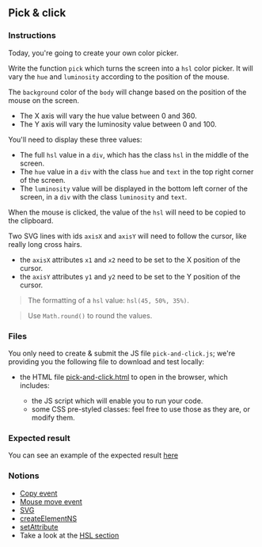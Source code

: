 ## Pick & click

### Instructions

Today, you're going to create your own color picker.

Write the function `pick` which turns the screen into a `hsl` color picker. It will vary the `hue` and `luminosity` according to the position of the mouse.

The `background` color of the `body` will change based on the position of the mouse on the screen.
  - The X axis will vary the hue value between 0 and 360.
  - The Y axis will vary the luminosity value between 0 and 100.

You'll need to display these three values:
- The full `hsl` value in a `div`, which has the class `hsl` in the middle of the screen.
- The `hue` value in a `div` with the class `hue` and `text` in the top right corner of the screen.
- The `luminosity` value will be displayed in the bottom left corner of the screen, in a `div` with the class `luminosity` and `text`.

When the mouse is clicked, the value of the `hsl` will need to be copied to the clipboard.

Two SVG lines with ids `axisX` and `axisY` will need to follow the cursor, like really long cross hairs.
  - the `axisX` attributes `x1` and `x2` need to be set to the X position of the cursor.
  - the `axisY` attributes `y1` and `y2` need to be set to the Y position of the cursor.

> The formatting of a `hsl` value: `hsl(45, 50%, 35%)`.

> Use `Math.round()` to round the values.

### Files

You only need to create & submit the JS file `pick-and-click.js`; we're providing you the following file to download and test locally:

- the HTML file [pick-and-click.html](./pick-and-click.html) to open in the browser, which includes:

  - the JS script which will enable you to run your code.
  - some CSS pre-styled classes: feel free to use those as they are, or modify them.

### Expected result

You can see an example of the expected result [here](https://www.youtube.com/watch?v=eE4eE9_eKZI)

### Notions

- [Copy event](https://developer.mozilla.org/en-US/docs/Web/API/Element/copy_event)
- [Mouse move event](https://developer.mozilla.org/en-US/docs/Web/API/Element/mousemove_event)
- [SVG](https://developer.mozilla.org/en-US/docs/Web/SVG/Element/svg)
- [createElementNS](https://developer.mozilla.org/en-US/docs/Web/API/Document/createElementNS)
- [setAttribute](https://developer.mozilla.org/en-US/docs/Web/API/Element/setAttribute)
- Take a look at the [HSL section](https://developer.mozilla.org/en-US/docs/Web/HTML/Applying_color)
